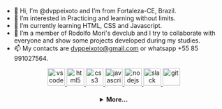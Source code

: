 - 👋 Hi, I’m @dvppeixoto and I’m from Fortaleza-CE, Brazil. 
- 👀 I’m interested in Practicing and learning without limits.
- 🌱 I’m currently learning HTML, CSS and Javascript.
- 💞️ I’m a member of Rodolfo Mori's devclub and I try to collaborate with everyone and show some projects developed during my studies. 
- 📫 My contacts are dvppeixoto@gmail.com or whatsapp +55 85 991027564.

<!---
dvppeixoto/dvppeixoto is a ✨ special ✨ repository because its `README.md` (this file) appears on your GitHub profile.
You can click the Preview link to take a look at your changes.
--->
  <p align="center">
   <a href="https://code.visualstudio.com/">
      <img src="https://cdn.jsdelivr.net/gh/devicons/devicon/icons/vscode/vscode-original.svg" alt="vscode" width="40" height="40"/>
   </a>
   <a href="https://developer.mozilla.org/pt-BR/docs/Web/HTML">
      <img src="https://cdn.jsdelivr.net/gh/devicons/devicon/icons/html5/html5-plain.svg" alt="html5" width="40" height="40"/>
   </a>
   <a href="https://developer.mozilla.org/pt-BR/docs/Web/CSS">
      <img src="https://cdn.jsdelivr.net/gh/devicons/devicon/icons/css3/css3-plain.svg" alt="css3" width="40" height="40"/>
   </a>
   <a href="https://developer.mozilla.org/en-US/docs/Web/JavaScript">
      <img src="https://cdn.jsdelivr.net/gh/devicons/devicon/icons/javascript/javascript-original.svg" alt="javascript" width="40" height="40"/>
   </a>
   <a href="https://nodejs.org">
      <img src="https://cdn.jsdelivr.net/gh/devicons/devicon/icons/nodejs/nodejs-original.svg" alt="nodejs" width="40" height="40"/>
   </a>
   <a href="https://www.slack.com">
      <img src="https://cdn.jsdelivr.net/gh/devicons/devicon/icons/slack/slack-original.svg" alt="slack" width="40" height="40"/>
   </a>
   <a href="https://git-scm.com/">
      <img src="https://cdn.jsdelivr.net/gh/devicons/devicon/icons/git/git-original.svg" alt="git" width="40" height="40"/>
   </a>
</p>

<h4 align="center">
<details>
<summary>More...</summary>
<h1 align="center"><img src="https://media.giphy.com/media/hvRJCLFzcasrR4ia7z/giphy.gif" width="25px">Diego do Vale Peixoto</h1></img>

<p align="center">
  <a href="https://github.com/dvppeixoto">
    <img
      align="center"
      height="150em"
      src="https://github-readme-stats.vercel.app/api?username=dvppeixoto&show_icons=true&include_all_commits=true&count_private=true&theme=tokyonight"
    />
  </a>
  <a href="https://github.com/dvppeixoto">
    <img
      align="center"
      height="150em"
      src="https://github-readme-stats.vercel.app/api/top-langs/?username=dvppeixoto&show_icons=true&include_all_commits=true&count_private=true&layout=compact&theme=tokyonight"
    />
  </a>
</p>


<p align="center">
  <a href="https://github.com/dvppeixoto">
    <img
      align="center"
      src="https://github-profile-trophy.vercel.app/?username=dvppeixoto&theme=onedark&no-frame=true&row=1&&margin-w=20&no-bg=true"
    />
  </a>
</a>
</p>

<h3 align="center">Working at:</h3>

<p align="center">
  <a href="https://github.com/dvppeixoto/dvppeixoto">
    <img
      align="center"
      height="120em"
      src="https://github-readme-stats.vercel.app/api/pin/?username=dvppeixoto&repo=dvppeixoto&theme=tokyonight">
    </img>
  </a>
</p>

<h3 align="center">About:</h3>

<p align="center">
  <a href="https://instagram.com/dvppeixoto/">
    <img
      align="center"
      src="https://img.shields.io/badge/Instagram-1C1C1C?style=for-the-badge&logo=instagram&logoColor=00FFFF"
    />
  </a>
  <!-- <a href="https://twitter.com/seu-usuario">
    <img
      align="center"
      src="https://img.shields.io/badge/Twitter-1C1C1C?style=for-the-badge&logo=twitter&logoColor=00FFFF"
    />
  </a>
  <a href="https://discord.gg/seu-server">
    <img
      align="center"
      src="https://img.shields.io/badge/Discord-1C1C1C?style=for-the-badge&logo=discord&logoColor=00FFFF">
  </a> -->
  <a href="https://www.linkedin.com/in/dvppeixoto/">
    <img
         align="center"
         src="https://img.shields.io/badge/LinkedIn-1C1C1C?style=for-the-badge&logo=linkedin&logoColor=00FFFF"
  </a>
   <!-- 
  <a href="https://www.youtube.com/channel/link-do-canal">
    <img
      align="center"
      src="https://img.shields.io/badge/YouTube-1C1C1C?style=for-the-badge&logo=youtube&logoColor=00FFFF"
    />
  </a> 
       -->
</p>
<h5 align="center">@dvppeixoto</h5>
</details>

